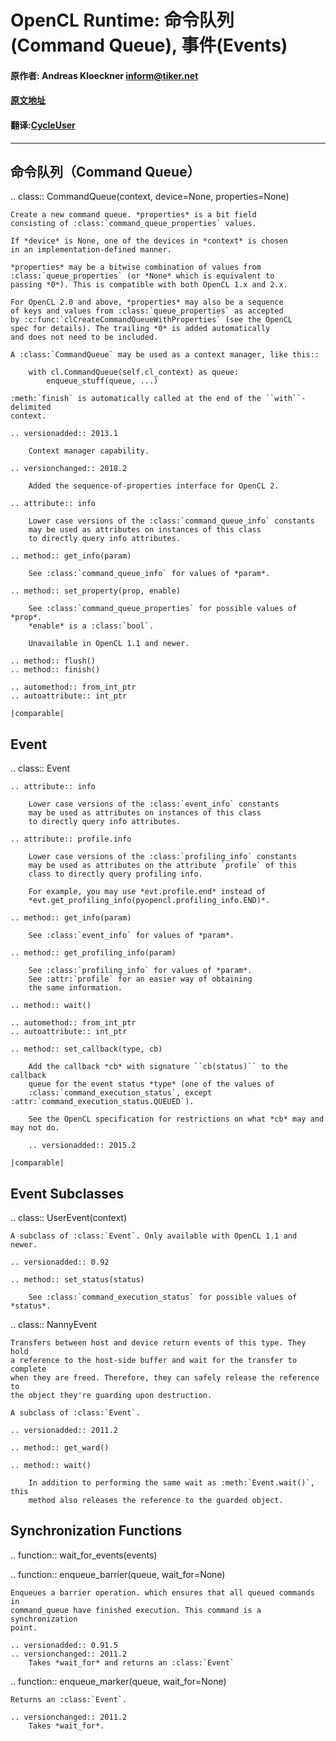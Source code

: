 OpenCL Runtime: 命令队列(Command Queue), 事件(Events)
===============================================

#### 原作者: Andreas Kloeckner <inform@tiker.net>
#### [原文地址](https://documen.tician.de/pyopencl/runtime_queue.html)
#### 翻译:[CycleUser](https://github.com/cycleuser)

___________________________________


命令队列（Command Queue）
-------------

.. class:: CommandQueue(context, device=None, properties=None)

    Create a new command queue. *properties* is a bit field
    consisting of :class:`command_queue_properties` values.

    If *device* is None, one of the devices in *context* is chosen
    in an implementation-defined manner.

    *properties* may be a bitwise combination of values from
    :class:`queue_properties` (or *None* which is equivalent to
    passing *0*). This is compatible with both OpenCL 1.x and 2.x.

    For OpenCL 2.0 and above, *properties* may also be a sequence
    of keys and values from :class:`queue_properties` as accepted
    by :c:func:`clCreateCommandQueueWithProperties` (see the OpenCL
    spec for details). The trailing *0* is added automatically
    and does not need to be included.

    A :class:`CommandQueue` may be used as a context manager, like this::

        with cl.CommandQueue(self.cl_context) as queue:
            enqueue_stuff(queue, ...)

    :meth:`finish` is automatically called at the end of the ``with``-delimited
    context.

    .. versionadded:: 2013.1

        Context manager capability.

    .. versionchanged:: 2018.2

        Added the sequence-of-properties interface for OpenCL 2.

    .. attribute:: info

        Lower case versions of the :class:`command_queue_info` constants
        may be used as attributes on instances of this class
        to directly query info attributes.

    .. method:: get_info(param)

        See :class:`command_queue_info` for values of *param*.

    .. method:: set_property(prop, enable)

        See :class:`command_queue_properties` for possible values of *prop*.
        *enable* is a :class:`bool`.

        Unavailable in OpenCL 1.1 and newer.

    .. method:: flush()
    .. method:: finish()

    .. automethod:: from_int_ptr
    .. autoattribute:: int_ptr

    |comparable|

Event
-----

.. class:: Event

    .. attribute:: info

        Lower case versions of the :class:`event_info` constants
        may be used as attributes on instances of this class
        to directly query info attributes.

    .. attribute:: profile.info

        Lower case versions of the :class:`profiling_info` constants
        may be used as attributes on the attribute `profile` of this
        class to directly query profiling info.

        For example, you may use *evt.profile.end* instead of
        *evt.get_profiling_info(pyopencl.profiling_info.END)*.

    .. method:: get_info(param)

        See :class:`event_info` for values of *param*.

    .. method:: get_profiling_info(param)

        See :class:`profiling_info` for values of *param*.
        See :attr:`profile` for an easier way of obtaining
        the same information.

    .. method:: wait()

    .. automethod:: from_int_ptr
    .. autoattribute:: int_ptr

    .. method:: set_callback(type, cb)

        Add the callback *cb* with signature ``cb(status)`` to the callback
        queue for the event status *type* (one of the values of
        :class:`command_execution_status`, except :attr:`command_execution_status.QUEUED`).

        See the OpenCL specification for restrictions on what *cb* may and may not do.

        .. versionadded:: 2015.2

    |comparable|

Event Subclasses
----------------

.. class:: UserEvent(context)

    A subclass of :class:`Event`. Only available with OpenCL 1.1 and newer.

    .. versionadded:: 0.92

    .. method:: set_status(status)

        See :class:`command_execution_status` for possible values of *status*.

.. class:: NannyEvent

    Transfers between host and device return events of this type. They hold
    a reference to the host-side buffer and wait for the transfer to complete
    when they are freed. Therefore, they can safely release the reference to
    the object they're guarding upon destruction.

    A subclass of :class:`Event`.

    .. versionadded:: 2011.2

    .. method:: get_ward()

    .. method:: wait()

        In addition to performing the same wait as :meth:`Event.wait()`, this
        method also releases the reference to the guarded object.

Synchronization Functions
-------------------------

.. function:: wait_for_events(events)

.. function:: enqueue_barrier(queue, wait_for=None)

    Enqueues a barrier operation. which ensures that all queued commands in
    command_queue have finished execution. This command is a synchronization
    point.

    .. versionadded:: 0.91.5
    .. versionchanged:: 2011.2
        Takes *wait_for* and returns an :class:`Event`

.. function:: enqueue_marker(queue, wait_for=None)

    Returns an :class:`Event`.

    .. versionchanged:: 2011.2
        Takes *wait_for*.

